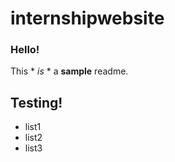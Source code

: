 # internshipwebsite

### Hello!

This * *is* * a **sample** readme.

## Testing!

- list1
- list2
- list3
